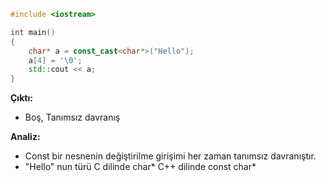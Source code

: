 ```CPP
#include <iostream>

int main()
{
	char* a = const_cast<char*>("Hello");
	a[4] = '\0';
	std::cout << a;
}
```
**Çıktı:**
- Boş, Tanımsız davranış

**Analiz:**
- Const bir nesnenin değiştirilme girişimi her zaman tanımsız davranıştır.
- "Hello" nun türü C dilinde char* C++ dilinde const char* 





